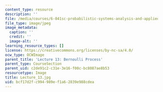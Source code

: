 ```yaml
---
content_type: resource
description: ''
file: /media/courses/6-041sc-probabilistic-systems-analysis-and-applied-probability-fall-2013/bcf17d2fc994989ef1a62839e988cdea_Lecture_13.jpg
file_type: image/jpeg
image_metadata:
  caption: ''
  credit: ''
  image-alt: ''
learning_resource_types: []
license: https://creativecommons.org/licenses/by-nc-sa/4.0/
ocw_type: OCWImage
parent_title: 'Lecture 13: Bernoulli Process'
parent_type: CourseSection
parent_uid: c2de91c2-c31e-3e16-f00c-bc8087ae8b53
resourcetype: Image
title: Lecture_13.jpg
uid: bcf17d2f-c994-989e-f1a6-2839e988cdea
---
```

